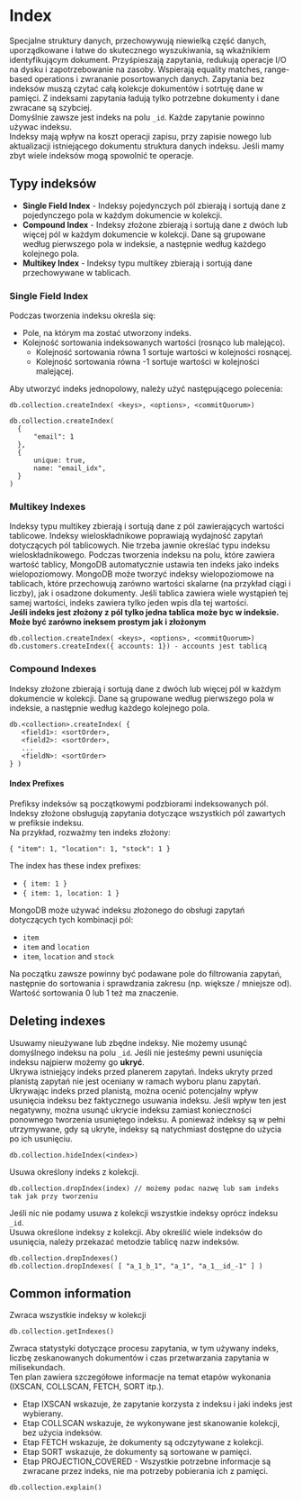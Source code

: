 # Index
Specjalne struktury danych, przechowywują niewielką część danych, 
uporządkowane i łatwe do skutecznego wyszukiwania, są wkaźnikiem identyfikującym dokument.
Przyśpieszają zapytania, redukują operacje I/O na dysku i zapotrzebowanie na zasoby.
Wspierają equality matches, range-based operations i zwrananie posortowanych danych.
Zapytania bez indeksów muszą czytać całą kolekcje dokumentów i sotrtuję dane w pamięci.
Z indeksami zapytania ładują tylko potrzebne dokumenty i dane zwracane są szybciej.\
Domyślnie zawsze jest indeks na polu `_id`. Każde zapytanie powinno używac indeksu.\
Indeksy mają wpływ na koszt operacji zapisu, przy zapisie nowego lub aktualizacji istniejącego
dokumentu struktura danych indeksu. Jeśli mamy zbyt wiele indeksów mogą spowolnić te operacje.

## Typy indeksów
* **Single Field Index** - Indeksy pojedynczych pól zbierają i sortują dane z pojedynczego pola w każdym dokumencie w kolekcji.
* **Compound Index** - Indeksy złożone zbierają i sortują dane z dwóch lub więcej pól w każdym dokumencie w kolekcji. 
Dane są grupowane według pierwszego pola w indeksie, a następnie według każdego kolejnego pola.
* **Multikey Index** - Indeksy typu multikey zbierają i sortują dane przechowywane w tablicach.

### Single Field Index
Podczas tworzenia indeksu określa się: 
* Pole, na którym ma zostać utworzony indeks. 
* Kolejność sortowania indeksowanych wartości (rosnąco lub malejąco). 
  * Kolejność sortowania równa 1 sortuje wartości w kolejności rosnącej. 
  * Kolejność sortowania równa -1 sortuje wartości w kolejności malejącej. 

Aby utworzyć indeks jednopolowy, należy użyć następującego polecenia:

```
db.collection.createIndex( <keys>, <options>, <commitQuorum>)
```
```
db.collection.createIndex(
  {
      "email": 1
  },
  {
      unique: true,
      name: "email_idx",
  }
)
```

### Multikey Indexes
Indeksy typu multikey zbierają i sortują dane z pól zawierających wartości tablicowe. 
Indeksy wieloskładnikowe poprawiają wydajność zapytań dotyczących pól tablicowych. 
Nie trzeba jawnie określać typu indeksu wieloskładnikowego. 
Podczas tworzenia indeksu na polu, które zawiera wartość tablicy, MongoDB automatycznie ustawia ten indeks jako indeks wielopoziomowy. 
MongoDB może tworzyć indeksy wielopoziomowe na tablicach, które przechowują zarówno wartości skalarne (na przykład ciągi i liczby), 
jak i osadzone dokumenty. Jeśli tablica zawiera wiele wystąpień tej samej wartości, indeks zawiera tylko jeden wpis dla tej wartości.\
**Jeśli indeks jest złożony z pól tylko jedna tablica może byc w indeksie.**\
**Może być zarówno ineksem prostym jak i złożonym**

```
db.collection.createIndex( <keys>, <options>, <commitQuorum>)
db.customers.createIndex({ accounts: 1}) - accounts jest tablicą
```

### Compound Indexes
Indeksy złożone zbierają i sortują dane z dwóch lub więcej pól w każdym dokumencie w kolekcji. 
Dane są grupowane według pierwszego pola w indeksie, a następnie według każdego kolejnego pola.

```
db.<collection>.createIndex( {
   <field1>: <sortOrder>,
   <field2>: <sortOrder>,
   ...
   <fieldN>: <sortOrder>
} )
```

#### Index Prefixes
Prefiksy indeksów są początkowymi podzbiorami indeksowanych pól. 
Indeksy złożone obsługują zapytania dotyczące wszystkich pól zawartych w prefiksie indeksu. \
Na przykład, rozważmy ten indeks złożony:

```
{ "item": 1, "location": 1, "stock": 1 }
```
The index has these index prefixes:
* `{ item: 1 }`
* `{ item: 1, location: 1 }`
  
MongoDB może używać indeksu złożonego do obsługi zapytań dotyczących tych kombinacji pól:
* `item`
* `item` and `location`
* `item`, `location` and `stock`

Na początku zawsze powinny być podawane pole do filtrowania zapytań, następnie do 
sortowania i sprawdzania zakresu (np. większe / mniejsze od). Wartość sortowania 0 lub 1 też ma znaczenie.

## Deleting indexes
Usuwamy nieużywane lub zbędne indeksy. Nie możemy usunąć domyślnego indeksu na polu `_id`.
Jeśli nie jesteśmy pewni usunięcia indeksu najpierw możemy go **ukryć**.\
Ukrywa istniejący indeks przed planerem zapytań. 
Indeks ukryty przed planistą zapytań nie jest oceniany w ramach wyboru planu zapytań. 
Ukrywając indeks przed planistą, można ocenić potencjalny wpływ usunięcia indeksu bez faktycznego usuwania indeksu. 
Jeśli wpływ ten jest negatywny, można usunąć ukrycie indeksu zamiast konieczności ponownego tworzenia usuniętego indeksu. 
A ponieważ indeksy są w pełni utrzymywane, gdy są ukryte, indeksy są natychmiast dostępne do użycia po ich usunięciu.
```
db.collection.hideIndex(<index>)
```

Usuwa określony indeks z kolekcji.
```
db.collection.dropIndex(index) // możemy podac nazwę lub sam indeks tak jak przy tworzeniu
```
Jeśli nic nie podamy usuwa z kolekcji wszystkie indeksy oprócz indeksu `_id`. \
Usuwa określone indeksy z kolekcji. Aby określić wiele indeksów do usunięcia, należy przekazać metodzie tablicę nazw indeksów.

```
db.collection.dropIndexes()
db.collection.dropIndexes( [ "a_1_b_1", "a_1", "a_1__id_-1" ] )
```


## Common information
Zwraca wszystkie indeksy w kolekcji
```
db.collection.getIndexes()
```

Zwraca statystyki dotyczące procesu zapytania, w tym używany indeks, liczbę zeskanowanych dokumentów i czas przetwarzania zapytania w milisekundach.\
Ten plan zawiera szczegółowe informacje na temat etapów wykonania (IXSCAN, COLLSCAN, FETCH, SORT itp.).
* Etap IXSCAN wskazuje, że zapytanie korzysta z indeksu i jaki indeks jest wybierany. 
* Etap COLLSCAN wskazuje, że wykonywane jest skanowanie kolekcji, bez użycia indeksów. 
* Etap FETCH wskazuje, że dokumenty są odczytywane z kolekcji. 
* Etap SORT wskazuje, że dokumenty są sortowane w pamięci.
* Etap PROJECTION_COVERED - Wszystkie potrzebne informacje są zwracane przez indeks, nie ma potrzeby pobierania ich z pamięci.
```
db.collection.explain() 
```